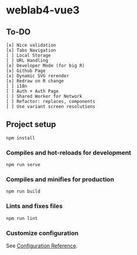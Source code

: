 # weblab4-vue3

## To-DO
```
[x] Nice validation 
[x] Tabs Navigation
[ ] Local Storage
[ ] URL Handling
[x] Developer Mode (for big R)
[x] Github Page
[x] Dynamic SVG rerender
[x] Redraw on R change
[ ] i18n
[ ] Auth + Auth Page
[ ] Shared Worker for Network
[ ] Refactor: replaces, components
[ ] Use variant screen resolutions
```

## Project setup
```
npm install
```

### Compiles and hot-reloads for development
```
npm run serve
```

### Compiles and minifies for production
```
npm run build
```

### Lints and fixes files
```
npm run lint
```

### Customize configuration
See [Configuration Reference](https://cli.vuejs.org/config/).
